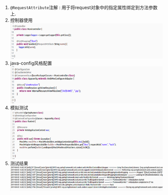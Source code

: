 1. `@RequestAttribute`注解 : 用于将request对象中的指定属性绑定到方法参数上.  
1. 控制器使用  
   ![](assets/markdown-img-paste-20190805155929884.png)  
1. java-config风格配置  
   ![](assets/markdown-img-paste-20190805160003249.png)  
1. 模拟测试  
   ![](assets/markdown-img-paste-20190805160238252.png)  
1. 测试结果  
   ![](assets/markdown-img-paste-20190805160259694.png)  
